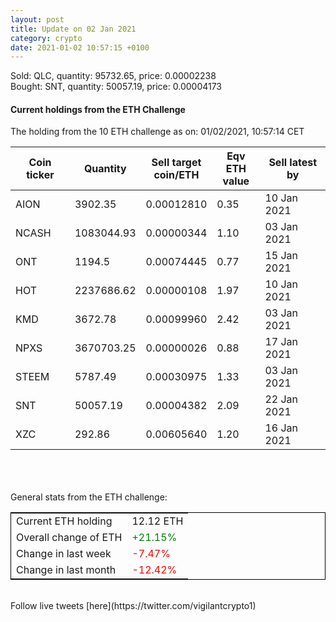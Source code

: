 ```yaml
---
layout: post
title: Update on 02 Jan 2021
category: crypto
date: 2021-01-02 10:57:15 +0100
---
```

<!-- Global site tag (gtag.js) - Google Analytics -->
<script async src="https://www.googletagmanager.com/gtag/js?id=UA-103831149-5"></script>
<script>
  window.dataLayer = window.dataLayer || [];
  function gtag(){dataLayer.push(arguments);}
  gtag('js', new Date());

  gtag('config', 'UA-103831149-5');
</script>
Sold: QLC, quantity:     95732.65, price:   0.00002238<br>Bought: SNT, quantity:     50057.19, price:   0.00004173<br>

#### Current holdings from the ETH Challenge

The holding from the 10 ETH challenge as on: 01/02/2021, 10:57:14 CET

|Coin ticker|Quantity|Sell target<br>coin/ETH|Eqv ETH<br>value|Sell latest by|
|-----------|--------|-----------|-----------|--------------|
AION|3902.35|  0.00012810|0.35|10 Jan 2021|
NCASH|1083044.93|  0.00000344|1.10|03 Jan 2021|
ONT|1194.5|  0.00074445|0.77|15 Jan 2021|
HOT|2237686.62|  0.00000108|1.97|10 Jan 2021|
KMD|3672.78|  0.00099960|2.42|03 Jan 2021|
NPXS|3670703.25|  0.00000026|0.88|17 Jan 2021|
STEEM|5787.49|  0.00030975|1.33|03 Jan 2021|
SNT|50057.19|  0.00004382|2.09|22 Jan 2021|
XZC|292.86|  0.00605640|1.20|16 Jan 2021|

<br>
<br>
<br>
General stats from the ETH challenge:

<table style="border:1px solid black;margin-left:auto;margin-right:auto;">
	<tbody>
	<tr>
		<td>Current ETH holding</td>
		<td>     12.12 ETH</td>
	</tr>
	<tr>
		<td>Overall change of ETH</td>
		<td><font color="green">+21.15%</font></td>
	</tr>
	<tr>
		<td>Change in last week</td>
		<td><font color="red">-7.47%</font></td>
	</tr>
	<tr>
		<td>Change in last month</td>
		<td><font color="red">-12.42%</font></td>
	</tr>
	</tbody>
</table>

<br>
Follow live tweets [here](https://twitter.com/vigilantcrypto1)
<br>
<br>